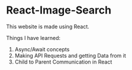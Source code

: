 # React-Image-Search

This website is made using React.

Things I have learned:
1. Async/Await concepts
2. Making API Requests and getting Data from it
3. Child to Parent Communication in React
